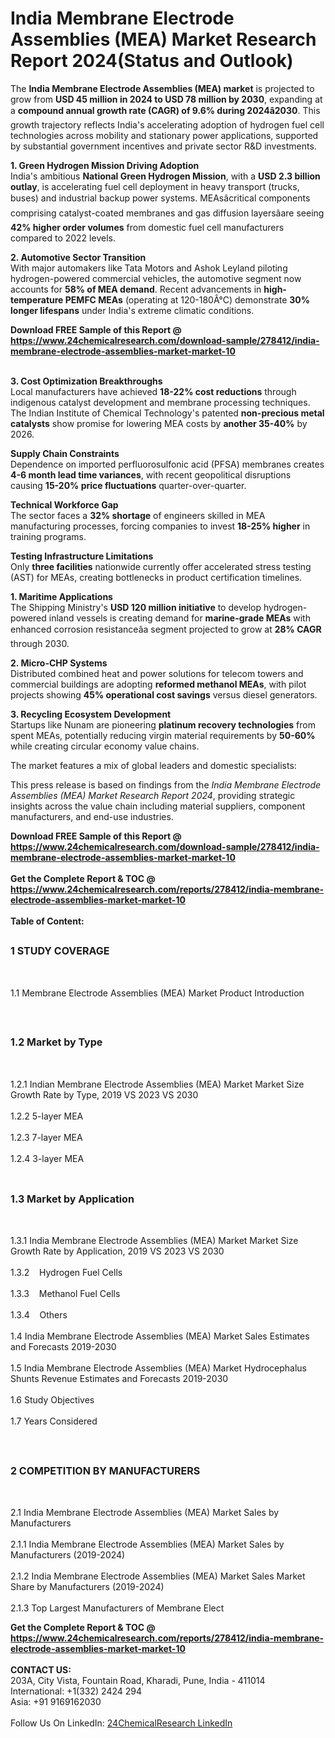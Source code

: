 <h1>India Membrane Electrode Assemblies (MEA) Market Research Report 2024(Status and Outlook)</h1><p>The <strong>India Membrane Electrode Assemblies (MEA) market</strong> is projected to grow from <strong>USD 45 million in 2024 to USD 78 million by 2030</strong>, expanding at a <strong>compound annual growth rate (CAGR) of 9.6% during 2024â2030</strong>. This growth trajectory reflects India's accelerating adoption of hydrogen fuel cell technologies across mobility and stationary power applications, supported by substantial government incentives and private sector R&amp;D investments.</p><p><strong>1. Green Hydrogen Mission Driving Adoption</strong><br>
India's ambitious <strong>National Green Hydrogen Mission</strong>, with a <strong>USD 2.3 billion outlay</strong>, is accelerating fuel cell deployment in heavy transport (trucks, buses) and industrial backup power systems. MEAsâcritical components comprising catalyst-coated membranes and gas diffusion layersâare seeing <strong>42% higher order volumes</strong> from domestic fuel cell manufacturers compared to 2022 levels.</p><p><strong>2. Automotive Sector Transition</strong><br>
With major automakers like Tata Motors and Ashok Leyland piloting hydrogen-powered commercial vehicles, the automotive segment now accounts for <strong>58% of MEA demand</strong>. Recent advancements in <strong>high-temperature PEMFC MEAs</strong> (operating at 120-180Â°C) demonstrate <strong>30% longer lifespans</strong> under India's extreme climatic conditions.</p><div><b>Download FREE Sample of this Report @ 
            <a href="https://www.24chemicalresearch.com/download-sample/278412/india-membrane-electrode-assemblies-market-market-10">
            https://www.24chemicalresearch.com/download-sample/278412/india-membrane-electrode-assemblies-market-market-10</a></b></div><br><p><strong>3. Cost Optimization Breakthroughs</strong><br>
Local manufacturers have achieved <strong>18-22% cost reductions</strong> through indigenous catalyst development and membrane processing techniques. The Indian Institute of Chemical Technology's patented <strong>non-precious metal catalysts</strong> show promise for lowering MEA costs by <strong>another 35-40%</strong> by 2026.</p><p><strong>Supply Chain Constraints</strong><br>
      Dependence on imported perfluorosulfonic acid (PFSA) membranes creates <strong>4-6 month lead time variances</strong>, with recent geopolitical disruptions causing <strong>15-20% price fluctuations</strong> quarter-over-quarter.</p><p><strong>Technical Workforce Gap</strong><br>
      The sector faces a <strong>32% shortage</strong> of engineers skilled in MEA manufacturing processes, forcing companies to invest <strong>18-25% higher</strong> in training programs.</p><p><strong>Testing Infrastructure Limitations</strong><br>
      Only <strong>three facilities</strong> nationwide currently offer accelerated stress testing (AST) for MEAs, creating bottlenecks in product certification timelines.</p><p><strong>1. Maritime Applications</strong><br>
The Shipping Ministry's <strong>USD 120 million initiative</strong> to develop hydrogen-powered inland vessels is creating demand for <strong>marine-grade MEAs</strong> with enhanced corrosion resistanceâa segment projected to grow at <strong>28% CAGR</strong> through 2030.</p><p><strong>2. Micro-CHP Systems</strong><br>
Distributed combined heat and power solutions for telecom towers and commercial buildings are adopting <strong>reformed methanol MEAs</strong>, with pilot projects showing <strong>45% operational cost savings</strong> versus diesel generators.</p><p><strong>3. Recycling Ecosystem Development</strong><br>
Startups like Nunam are pioneering <strong>platinum recovery technologies</strong> from spent MEAs, potentially reducing virgin material requirements by <strong>50-60%</strong> while creating circular economy value chains.</p><p>The market features a mix of global leaders and domestic specialists:</p><p>This press release is based on findings from the <em>India Membrane Electrode Assemblies (MEA) Market Research Report 2024</em>, providing strategic insights across the value chain including material suppliers, component manufacturers, and end-use industries.</p><div><b>Download FREE Sample of this Report @ 
            <a href="https://www.24chemicalresearch.com/download-sample/278412/india-membrane-electrode-assemblies-market-market-10">
            https://www.24chemicalresearch.com/download-sample/278412/india-membrane-electrode-assemblies-market-market-10</a></b></div><br><div><b>Get the Complete Report & TOC @ 
            <a href="https://www.24chemicalresearch.com/reports/278412/india-membrane-electrode-assemblies-market-market-10">
            https://www.24chemicalresearch.com/reports/278412/india-membrane-electrode-assemblies-market-market-10</a></b></div><br>
            <b>Table of Content:</b><p><h2><span style="font-size:16px"><strong>1 STUDY COVERAGE</strong></span></h2><br />
<p>1.1 Membrane Electrode Assemblies (MEA) Market Product Introduction</p><br />
<h2><span style="font-size:16px"><strong>1.2 Market by Type</strong></span></h2><br />
<p>1.2.1 Indian Membrane Electrode Assemblies (MEA) Market Market Size Growth Rate by Type, 2019 VS 2023 VS 2030<br /><br />
1.2.2 5-layer MEA&nbsp;&nbsp; &nbsp;<br /><br />
1.2.3 7-layer MEA<br /><br />
1.2.4 3-layer MEA<br /><br />
<h2><span style="font-size:16px"><strong>1.3 Market by Application</strong></span></h2><br />
<p>1.3.1 India Membrane Electrode Assemblies (MEA) Market Market Size Growth Rate by Application, 2019 VS 2023 VS 2030<br /><br />
1.3.2&nbsp;&nbsp; &nbsp;Hydrogen Fuel Cells<br /><br />
1.3.3&nbsp;&nbsp; &nbsp;Methanol Fuel Cells<br /><br />
1.3.4&nbsp;&nbsp; &nbsp;Others<br /><br />
1.4 India Membrane Electrode Assemblies (MEA) Market Sales Estimates and Forecasts 2019-2030<br /><br />
1.5 India Membrane Electrode Assemblies (MEA) Market Hydrocephalus Shunts Revenue Estimates and Forecasts 2019-2030<br /><br />
1.6 Study Objectives<br /><br />
1.7 Years Considered</p><br />
<h2><span style="font-size:16px"><strong>2 COMPETITION BY MANUFACTURERS</strong></span></h2><br />
<p>2.1 India Membrane Electrode Assemblies (MEA) Market Sales by Manufacturers<br /><br />
2.1.1 India Membrane Electrode Assemblies (MEA) Market Sales by Manufacturers (2019-2024)<br /><br />
2.1.2 India Membrane Electrode Assemblies (MEA) Market Sales Market Share by Manufacturers (2019-2024)<br /><br />
2.1.3 Top Largest Manufacturers of Membrane Elect</p><div><b>Get the Complete Report & TOC @ 
            <a href="https://www.24chemicalresearch.com/reports/278412/india-membrane-electrode-assemblies-market-market-10">
            https://www.24chemicalresearch.com/reports/278412/india-membrane-electrode-assemblies-market-market-10</a></b></div><br><b>CONTACT US:</b><br>
            203A, City Vista, Fountain Road, Kharadi, Pune, India - 411014<br>
            International: +1(332) 2424 294<br>
            Asia: +91 9169162030 <br><br>
            Follow Us On LinkedIn: <a href="https://www.linkedin.com/company/24chemicalresearch/">24ChemicalResearch LinkedIn</a>